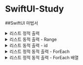# SwiftUI-Study

##SwiftUI 마법서


<details><summary>리스트 정적 출력</summary>
            
~~~
            
List{
            Text("1")
            Text("2")
            Text("3")
            Image("SwiftUI")
            Circle().frame(width: 100, height: 100)
            Color(.red).frame(width: 100, height: 100)
        }
~~~

</details>


<details><summary>리스트 동적 출력 - Range </summary>
            
~~~
            
 List(0 ..< 100){
            Text("\($0)")
        }
~~~

</details>

<details><summary>리스트 동적 출력 - id </summary>
            
~~~
            
 List(["A", "B", "C", "D", "E"], id: \.self){
            Text("\($0)")
        }
~~~

</details>

<details><summary>리스트 정적 동적 출력 - ForEach </summary>
            
~~~
            
  List{
            Text("번호")
            ForEach(0 ..< 50){
                Text("\($0)")
            }
        }
~~~

</details>

<details><summary>리스트 정적 동적 출력 - ForEach 배열 </summary>
            
~~~
            
    let fruits = ["사과", "배", "포도", "바나나"]
        let drinks = ["물", "우유", "탄산수"]
        
        List{
            Text("Fruits").font(.largeTitle)
            ForEach(fruits, id: \.self){
                Text($0)
            }
            
            Text("Drink").font(.largeTitle)
            ForEach(drinks, id: \.self){
                Text($0)
            }
        }
~~~

</details>
